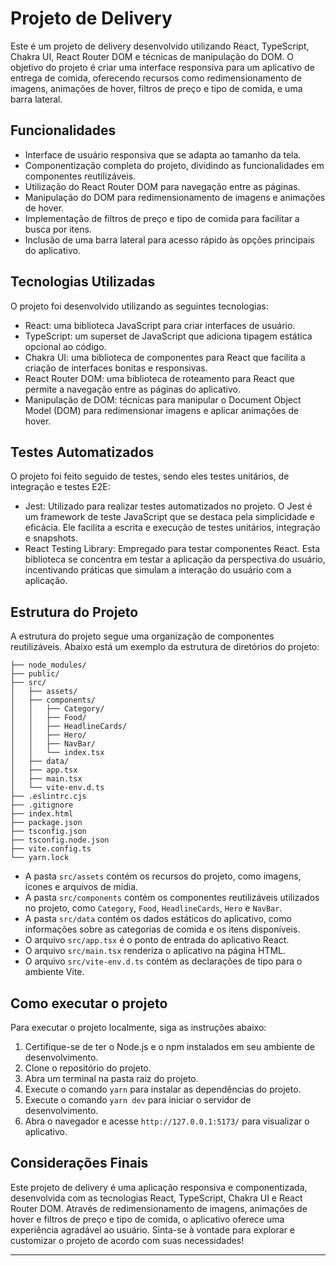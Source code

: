 # Projeto de Delivery

Este é um projeto de delivery desenvolvido utilizando React, TypeScript, Chakra UI, React Router DOM e técnicas de manipulação do DOM. O objetivo do projeto é criar uma interface responsiva para um aplicativo de entrega de comida, oferecendo recursos como redimensionamento de imagens, animações de hover, filtros de preço e tipo de comida, e uma barra lateral.

## Funcionalidades

- Interface de usuário responsiva que se adapta ao tamanho da tela.
- Componentização completa do projeto, dividindo as funcionalidades em componentes reutilizáveis.
- Utilização do React Router DOM para navegação entre as páginas.
- Manipulação do DOM para redimensionamento de imagens e animações de hover.
- Implementação de filtros de preço e tipo de comida para facilitar a busca por itens.
- Inclusão de uma barra lateral para acesso rápido às opções principais do aplicativo.

## Tecnologias Utilizadas

O projeto foi desenvolvido utilizando as seguintes tecnologias:

- React: uma biblioteca JavaScript para criar interfaces de usuário.
- TypeScript: um superset de JavaScript que adiciona tipagem estática opcional ao código.
- Chakra UI: uma biblioteca de componentes para React que facilita a criação de interfaces bonitas e responsivas.
- React Router DOM: uma biblioteca de roteamento para React que permite a navegação entre as páginas do aplicativo.
- Manipulação de DOM: técnicas para manipular o Document Object Model (DOM) para redimensionar imagens e aplicar animações de hover.

## Testes Automatizados

O projeto foi feito seguido de testes, sendo eles testes unitários, de integração e testes E2E:

- Jest: Utilizado para realizar testes automatizados no projeto. O Jest é um framework de teste JavaScript que se destaca pela simplicidade e eficácia. Ele facilita a escrita e execução de testes unitários, integração e snapshots.
- React Testing Library: Empregado para testar componentes React. Esta biblioteca se concentra em testar a aplicação da perspectiva do usuário, incentivando práticas que simulam a interação do usuário com a aplicação.

## Estrutura do Projeto

A estrutura do projeto segue uma organização de componentes reutilizáveis. Abaixo está um exemplo da estrutura de diretórios do projeto:

```
├── node_modules/
├── public/
├── src/
│   ├── assets/
│   ├── components/
│   │   ├── Category/
│   │   ├── Food/
│   │   ├── HeadlineCards/
│   │   ├── Hero/
│   │   ├── NavBar/
│   │   └── index.tsx
│   ├── data/
│   ├── app.tsx
│   ├── main.tsx
│   └── vite-env.d.ts
├── .eslintrc.cjs
├── .gitignore
├── index.html
├── package.json
├── tsconfig.json
├── tsconfig.node.json
├── vite.config.ts
└── yarn.lock
```

- A pasta `src/assets` contém os recursos do projeto, como imagens, ícones e arquivos de mídia.
- A pasta `src/components` contém os componentes reutilizáveis utilizados no projeto, como `Category`, `Food`, `HeadlineCards`, `Hero` e `NavBar`.
- A pasta `src/data` contém os dados estáticos do aplicativo, como informações sobre as categorias de comida e os itens disponíveis.
- O arquivo `src/app.tsx` é o ponto de entrada do aplicativo React.
- O arquivo `src/main.tsx` renderiza o aplicativo na página HTML.
- O arquivo `src/vite-env.d.ts` contém as declarações de tipo para o ambiente Vite.

## Como executar o projeto

Para executar o projeto localmente, siga as instruções abaixo:

1. Certifique-se de ter o Node.js e o npm instalados em seu ambiente de desenvolvimento.
2. Clone o repositório do projeto.
3. Abra um terminal na pasta raiz do projeto.
4. Execute o comando `yarn` para instalar as dependências do projeto.
5. Execute o comando `yarn dev` para iniciar o servidor de desenvolvimento.
6. Abra o navegador e acesse `http://127.0.0.1:5173/` para visualizar o aplicativo.

## Considerações Finais

Este projeto de delivery é uma aplicação responsiva e componentizada, desenvolvida com as tecnologias React, TypeScript, Chakra UI e React Router DOM. Através de redimensionamento de imagens, animações de hover e filtros de preço e tipo de comida, o aplicativo oferece uma experiência agradável ao usuário. Sinta-se à vontade para explorar e customizar o projeto de acordo com suas necessidades!

---
